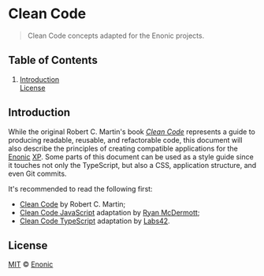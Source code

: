 Clean Code
===

> Clean Code concepts adapted for the Enonic projects.

## Table of Contents

1. [Introduction](#introduction)
<br/> [License](#license)

## Introduction

While the original Robert C. Martin's book [_Clean Code_][3] represents a guide to producing readable, reusable, and refactorable code, this document will also describe the principles of creating compatible applications for the [Enonic][1] [XP][2]. Some parts of this document can be used as a style guide since it touches not only the TypeScript, but also a CSS, application structure, and even Git commits.

It's recommended to read the following first:

* [Clean Code][3] by Robert C. Martin;
* [Clean Code JavaScript][4] adaptation by [Ryan McDermott][5];
* [Clean Code TypeScript][6] adaptation by [Labs42][7].

## License

[MIT](LICENSE) © [Enonic][1]

<!-- Links -->

[1]: https://enonic.com/
[2]: https://enonic.com/products/enonic-xp
[3]: https://www.amazon.com/Clean-Code-Handbook-Software-Craftsmanship/dp/0132350882
[4]: https://github.com/ryanmcdermott/clean-code-javascript
[5]: https://github.com/ryanmcdermott
[6]: https://github.com/labs42io/clean-code-typescript
[7]: https://github.com/labs42io
 [base-license-url]: http://creativecommons.org/licenses/by-nc-nd/4.0/
[base-license-image]: http://mirrors.creativecommons.org/presskit/buttons/80x15/svg/by-nc-sa.svg

